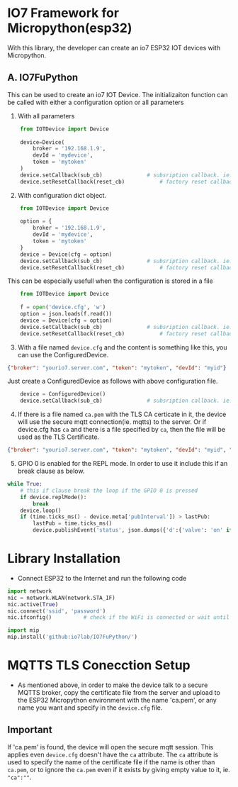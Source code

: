 # IO7 Framework for Micropython(esp32)

With this library, the developer can create an io7 ESP32 IOT devices with Micropython.

## A. IO7FuPython

This can be used to create an io7 IOT Device. The initializaiton function can be called with either a configuration option or all parameters
1. With all parameters
```python
    from IOTDevice import Device
    
    device=Device(
        broker = '192.168.1.9',
        devId = 'mydevice',
        token = 'mytoken'
    )
    device.setCallback(sub_cb)				# subsription callback. ie. command handler
    device.setResetCallback(reset_cb)			# factory reset callback. it clears 'device.cfg' file.
```
2. With configuration dict object.
```python
    from IOTDevice import Device
    
    option = {
        broker = '192.168.1.9',
        devId = 'mydevice',
        token = 'mytoken'
    }
    device = Device(cfg = option)
    device.setCallback(sub_cb)				# subsription callback. ie. command handler
    device.setResetCallback(reset_cb)			# factory reset callback. it clears 'device.cfg' file.
```
This can be especially usefull when the configuration is stored in a file
```python
    from IOTDevice import Device
    
    f = open('device.cfg', 'w')
    option = json.loads(f.read())
    device = Device(cfg = option)
    device.setCallback(sub_cb)				# subsription callback. ie. command handler
    device.setResetCallback(reset_cb)			# factory reset callback. it clears 'device.cfg' file.
```
3. With a file named `device.cfg` and the content is something like this, you can use the ConfiguredDevice.
```json
{"broker": "yourio7.server.com", "token": "mytoken", "devId": "myid"}
```
Just create a ConfiguredDevice as follows with above configuration file.
```python
    device = ConfiguredDevice()
    device.setCallback(sub_cb)				# subsription callback. ie. command handler
```
4. If there is a file named `ca.pem` with the TLS CA certicate in it, the device will use the secure mqtt connection(ie. mqtts) to the server. Or if device.cfg has `ca` and there is a file specified by `ca`, then the file will be used as the TLS Certificate.
```json
{"broker": "yourio7.server.com", "token": "mytoken", "devId": "myid", "ca":"ca.pem"}
```

5. GPIO 0 is enabled for the REPL mode. In order to use it include this if an break clause as below.

```python
while True:
    # this if clause break the loop if the GPIO 0 is pressed
    if device.replMode():
        break
    device.loop()
    if (time.ticks_ms() - device.meta['pubInterval']) > lastPub:
        lastPub = time.ticks_ms()
        device.publishEvent('status', json.dumps({'d':{'valve': 'on' if led.value() else 'off'}}))
```

# Library Installation
* Connect ESP32 to the Internet and run the following code
```python
import network
nic = network.WLAN(network.STA_IF)
nic.active(True)
nic.connect('ssid', 'password')
nic.ifconfig()          # check if the WiFi is connected or wait until connected

import mip
mip.install('github:io7lab/IO7FuPython/')
```

# MQTTS TLS Conecction Setup
* As mentioned above, in order to make the device talk to a secure MQTTS broker, copy the certificate file from the server and upload to the ESP32 Micropython environment with the name 'ca.pem', or any name you want and specify in the `device.cfg` file.

## Important
If 'ca.pem' is found, the device will open the secure mqtt session. This applies even `device.cfg` doesn't have the `ca` attribute. The `ca` attribute is used to specify the name of the certificate file if the name is other than `ca.pem`, or to ignore the `ca.pem` even if it exists by giving empty value to it, ie. `"ca":""`.

